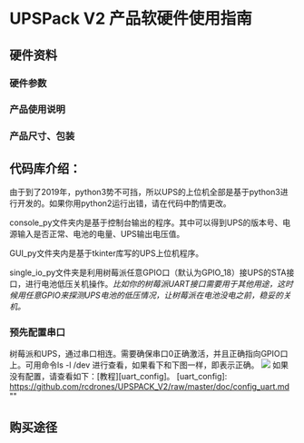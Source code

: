 # UPSPack V2 产品软硬件使用指南


## 硬件资料

### 硬件参数

### 产品使用说明

### 产品尺寸、包装

## 代码库介绍：
由于到了2019年，python3势不可挡，所以UPS的上位机全部是基于python3进行开发的。如果你用python2运行出错，请在代码中酌情更改。

console_py文件夹内是基于控制台输出的程序。其中可以得到UPS的版本号、电源输入是否正常、电池的电量、UPS输出电压值。

GUI_py文件夹内是基于tkinter库写的UPS上位机程序。

single_io_py文件夹是利用树莓派任意GPIO口（默认为GPIO_18）接UPS的STA接口，进行电池低压关机操作。*比如你的树莓派UART接口需要用于其他用途，这时候用任意GPIO来探测UPS电池的低压情况，让树莓派在电池没电之前，稳妥的关机。*

### 预先配置串口
树莓派和UPS，通过串口相连。需要确保串口0正确激活，并且正确指向GPIO口上。可用命令ls -l /dev 进行查看，如果看下和下图一样，即表示正确。
![](https://github.com/rcdrones/UPSPACK_V2/raw/master/doc/img/14.png)
如果没有配置，请查看如下：[教程][uart_config]。
[uart_config]: https://github.com/rcdrones/UPSPACK_V2/raw/master/doc/config_uart.md ""

## 购买途径